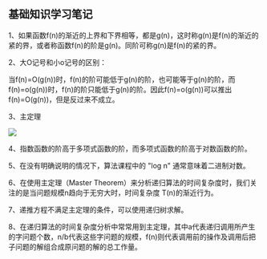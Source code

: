 ## 基础知识学习笔记

1、如果函数f(n)的渐近的上界和下界相等，都是g(n)，这时称g(n)是f(n)的渐近的紧的界，或者称函数f(n)的阶是g(n)。同阶可称g(n)是f(n)的紧的界。

2、大O记号和小o记号的区别：

当f(n)=O(g(n))时，f(n)的阶可能低于g(n)的阶，也可能等于g(n)的阶，而f(n)=o(g(n))时，f(n)的阶只能低于g(n)的阶。因此f(n)=o(g(n))可以推出f(n)=O(g(n))，但是反过来不成立。

3、主定理

![](https://cdn.sa.net/2023/12/26/T7s3uQbJWwFvcLa.webp)

4、指数函数的阶高于多项式函数的阶，而多项式函数的阶高于对数函数的阶。

5、在没有明确说明的情况下，算法课程中的 "log n" 通常意味着二进制对数。

6、在使用主定理（Master Theorem）来分析递归算法的时间复杂度时，我们关注的是当问题规模n趋向于无穷大时，时间复杂度 T(n)的渐近行为。

7、递推方程不满足主定理的条件，可以使用递归树求解。

8、在递归算法的时间复杂度分析中常常用到主定理，其中a代表递归调用所产生的字问题个数，n/b代表这些字问题的规模，f(n)则代表调用前的操作及调用后把子问题的解组合成原问题的解的总工作量。